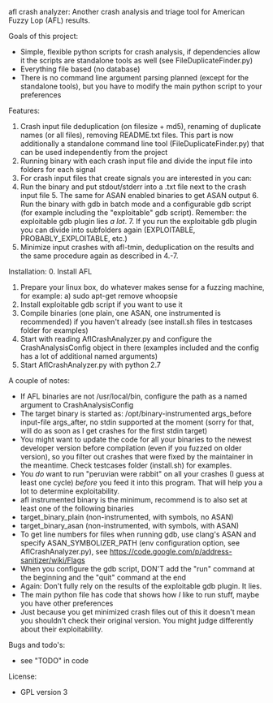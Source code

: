 afl crash analyzer: Another crash analysis and triage tool for American Fuzzy Lop (AFL) results.

Goals of this project:
- Simple, flexible python scripts for crash analysis, if dependencies allow it the scripts are standalone tools as well (see FileDuplicateFinder.py)
- Everything file based (no database)
- There is no command line argument parsing planned (except for the standalone tools), but you have to modify the main python script to your preferences

Features:
1. Crash input file deduplication (on filesize + md5), renaming of duplicate names (or all files), removing README.txt files. This part is now additionally a standalone command line tool (FileDuplicateFinder.py) that can be used independently from the project
2. Running binary with each crash input file and divide the input file into folders for each signal
3. For crash input files that create signals you are interested in you can:
  4. Run the binary and put stdout/stderr into a .txt file next to the crash input file
    5. The same for ASAN enabled binaries to get ASAN output
    6. Run the binary with gdb in batch mode and a configurable gdb script (for example including the "exploitable" gdb script). Remember: the exploitable gdb plugin lies *a lot*.
     7. If you run the exploitable gdb plugin you can divide into subfolders again (EXPLOITABLE, PROBABLY_EXPLOITABLE, etc.)
8. Minimize input crashes with afl-tmin, deduplication on the results and the same procedure again as described in 4.-7.

Installation:
0. Install AFL
1. Prepare your linux box, do whatever makes sense for a fuzzing machine, for example:
 a) sudo apt-get remove whoopsie
2. Install exploitable gdb script if you want to use it
3. Compile binaries (one plain, one ASAN, one instrumented is recommended) if you haven't already (see install.sh files in testcases folder for examples)
4. Start with reading AflCrashAnalyzer.py and configure the CrashAnalysisConfig object in there (examples included and the config has a lot of additional named arguments)
5. Start AflCrashAnalyzer.py with python 2.7

A couple of notes: 
- If AFL binaries are not /usr/local/bin, configure the path as a named argument to CrashAnalysisConfig
- The target binary is started as: /opt/binary-instrumented args_before input-file args_after, no stdin supported at the moment (sorry for that, will do as soon as I get crashes for the first stdin target)
- You might want to update the code for all your binaries to the newest developer version before compilation (even if you fuzzed on older version), so you filter out crashes that were fixed by the maintainer in the meantime. Check testcases folder (install.sh) for examples.
- You *do* want to run "peruvian were rabbit" on all your crashes (I guess at least one cycle) *before* you feed it into this program. That will help you a lot to determine exploitability.
- afl instrumented binary is the minimum, recommend is to also set at least one of the following binaries
- target_binary_plain (non-instrumented, with symbols, no ASAN)
- target_binary_asan (non-instrumented, with symbols, with ASAN)
- To get line numbers for files when running gdb, use clang's ASAN and specify ASAN_SYMBOLIZER_PATH (env configuration option, see AflCrashAnalyzer.py), see https://code.google.com/p/address-sanitizer/wiki/Flags
- When you configure the gdb script, DON'T add the "run" command at the beginning and the "quit" command at the end
- Again: Don't fully rely on the results of the exploitable gdb plugin. It lies.
- The main python file has code that shows how *I* like to run stuff, maybe you have other preferences
- Just because you get minimized crash files out of this it doesn't mean you shouldn't check their original version. You might judge differently about their exploitability.

Bugs and todo's:
- see "TODO" in code

License:
- GPL version 3  
